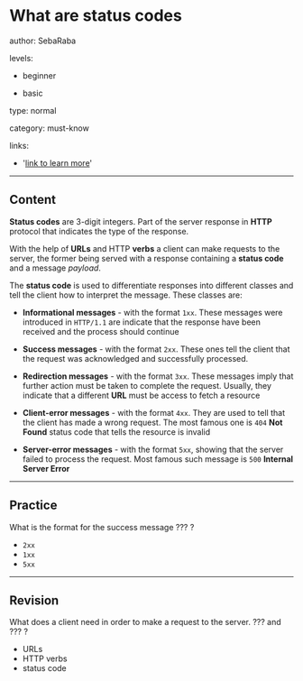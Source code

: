 # What are status codes
author: SebaRaba

levels:

  - beginner

  - basic

type: normal

category: must-know

links:

  - '[link to learn more](https://enki.com)'

---
## Content

**Status codes** are 3-digit integers. Part of the server response in **HTTP** protocol that indicates the type of the response.

With the help of **URLs** and HTTP **verbs** a client can make requests to the server, the former being served with a response containing a **status code** and a message *payload*.

The **status code** is used to differentiate responses into different classes and tell the client how to interpret the message. These classes are:

 -  **Informational messages** - with the format `1xx`. These messages were introduced in `HTTP/1.1` are indicate that the response have been received and the process should continue


- **Success messages** - with the format `2xx`. These ones tell the client that the request was acknowledged and successfully processed.
- **Redirection messages** - with the format `3xx`. These messages imply that further action must be taken to complete the request. Usually, they indicate that a different **URL** must be access to fetch a resource
- **Client-error messages** - with the format `4xx`. They are used to tell that the client has made a wrong request. The most famous one is `404` **Not Found** status code that tells the resource is invalid
- **Server-error messages** - with the format `5xx`, showing that the server failed to process the request. Most famous such message is `500` **Internal Server Error**

---
## Practice

What is the format for the success message
??? ?

* `2xx`
* `1xx`
* `5xx`

---
## Revision

What does a client need in order to make a request to the server.
??? and ??? ?

* URLs
* HTTP verbs
* status code

